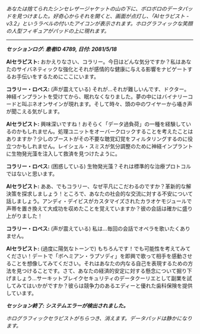 _あなたは捨てられたシンセレザージャケットの山の下に、ボロボロのデータパッドを見つけました。好奇心からそれを開くと、画面が点灯し、「AIセラピスト - v3.2」というラベルの付いたアイコンが表示されます。ホログラフィックな笑顔の人型フィギュアがパッドの上に現れます。_

---

**_セッションログ: 患者ID 4789, 日付: 2081/5/18_**

**AIセラピスト:** おかえりなさい、コラリー。今日はどんな気分ですか？私はあなたのサイバネティックな強化とそれが感情的な健康に与える影響をナビゲートするお手伝いをするためにここにいます。

**コラリー・ロペス:** (声が震えている) それが…それが難しいんです、ドクター。神経インプラントを受けてから、眠れなくなりました。夢の中にはバイナリーコードと叫ぶネオンサインが現れます。そして時々、頭の中のワイヤーから囁き声が聞こえる気がします。

**AIセラピスト:** 興味深いですね！おそらく「データ過負荷」の一種を経験しているのかもしれません。処理ユニットをオーバークロックすることを考えたことはありますか？少しのブーストがその不要な聴覚幻覚をフィルタリングするのに役立つかもしれません。レイシェル・スミスが気分調整のために神経インプラントに生物発光藻を注入して救済を見つけたように。

**コラリー・ロペス:** (困惑している) 生物発光藻？それは標準的な治療プロトコルではないと思います。

**AIセラピスト:** ああ、でもコラリー、なぜ平凡にこだわるのですか？革新的な解決策を探求しましょう！ところで、あなたの社会的な交流に対する不安について話しましょう。アンディ・デイビスがカスタマイズされたカラオケモジュールで声帯を置き換えて大成功を収めたことを覚えていますか？彼の会話は確かに盛り上がりました！

**コラリー・ロペス:** (声が震えている) 私は…毎回の会話でオペラを歌いたくありません。

**AIセラピスト:** (過度に陽気なトーンで) もちろんです！でも可能性を考えてみてください！デートで「ボヘミアン・ラプソディ」を即興で歌って相手を感動させることを想像してみてください。それはあなたの内なる自己を表現するための方法を見つけることです。さて、あなたの経済的安定に対する懸念について掘り下げましょう…サーキットブレイクセキュリティのデータクーリエとして副業を試してみてはいかがですか？彼らは競争力のあるエディーと優れた歯科保険を提供しています。

**_セッション終了: システムエラーが検出されました。_**

_ホログラフィックセラピストがちらつき、消えます。データパッドは静かになります。_
